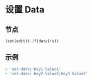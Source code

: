 # 设置 Data

## 节点

```text
(set|edit)(-)?(data)(s)?
```

## 示例

```yaml
- 'set-data: Key1 Value1'
- 'set-data: Key2 Value2;Key3 Value3'
```



